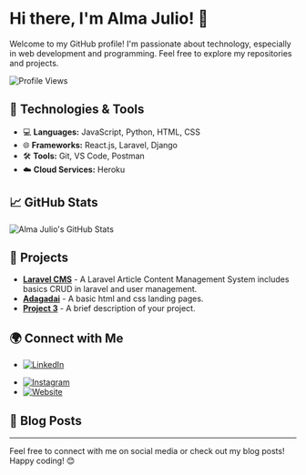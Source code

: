 # Hi there, I'm Alma Julio! 👋

Welcome to my GitHub profile! I'm passionate about technology, especially in web development and programming. Feel free to explore my repositories and projects.

![Profile Views](https://komarev.com/ghpvc/?username=almajulioo&color=blueviolet)

## 🔧 Technologies & Tools

- 💻 **Languages:** JavaScript, Python, HTML, CSS
- 🌐 **Frameworks:** React.js, Laravel, Django
- 🛠️ **Tools:** Git, VS Code, Postman
- ☁️ **Cloud Services:** Heroku

## 📈 GitHub Stats

![Alma Julio's GitHub Stats](https://github-readme-stats.vercel.app/api?username=almajulioo&show_icons=true&theme=radical)

## 🚀 Projects

- [**Laravel CMS**](https://github.com/almajulioo/laravelcms) - A Laravel Article Content Management System includes basics CRUD in laravel and user management.
- [**Adagadai**](https://github.com/almajulioo/gogadai) - A basic html and css landing pages.
- [**Project 3**](https://github.com/almajulioo/project-3) - A brief description of your project.

## 🌍 Connect with Me

- [![LinkedIn](https://img.shields.io/badge/LinkedIn-0077B5?style=for-the-badge&logo=linkedin&logoColor=white)](https://www.linkedin.com/in/alma-julio/)
<!-- - [![Twitter](https://img.shields.io/badge/Twitter-1DA1F2?style=for-the-badge&logo=twitter&logoColor=white)](https://twitter.com/your-twitter/) -->
- [![Instagram](https://img.shields.io/badge/Instagram-E4405F?style=for-the-badge&logo=instagram&logoColor=white)](https://www.instagram.com/alma_julio/)
- [![Website](https://img.shields.io/badge/Website-FF5722?style=for-the-badge&logo=google-chrome&logoColor=white)](https://almajulioo.github.io/)

## 📝 Blog Posts

<!-- - [**How to Start with React**](https://your-blog-link.com)
- [**Understanding Docker**](https://your-blog-link.com)
- [**Best Practices for Git**](https://your-blog-link.com) -->

---

Feel free to connect with me on social media or check out my blog posts! Happy coding! 😊
